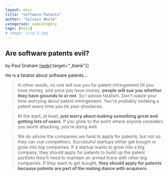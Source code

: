```yaml
---
layout: misc
title: "Software Patents"
author: "Sylvain White"
categories: subCategory
tags: [misc]
# image: city-2.jpg
---
```


## Are software patents evil? 

by Paul Graham [[web](http://www.paulgraham.com/softwarepatents.html){:target="_blank"}]

He is a fatalist about software patents...

> In other words, no one will sue you for patent infringement till you have money, and once you have money, **people will sue you whether they have grounds to or not**. So I advise fatalism. Don't waste your time worrying about patent infringement. You're probably violating a patent every time you tie your shoelaces. 

> At the start, at least, **just worry about making something great and getting lots of users**. If you grow to the point where anyone considers you worth attacking, you're doing well.

> We do advise the companies we fund to apply for patents, but not so they can sue competitors. Successful startups either get bought or grow into big companies. If a startup wants to grow into a big company, they should apply for patents to build up the patent portfolio they'll need to maintain an armed truce with other big companies. If they want to get bought, **they should apply for patents because patents are part of the mating dance with acquirers**.
